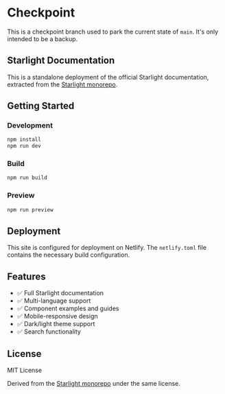 # Checkpoint

This is a checkpoint branch used to park the current state of `main`. It's only intended to be a backup.

## Starlight Documentation

This is a standalone deployment of the official Starlight documentation, extracted from the [Starlight monorepo](https://github.com/withastro/starlight).

## Getting Started

### Development

```bash
npm install
npm run dev
```

### Build

```bash
npm run build
```

### Preview

```bash
npm run preview
```

## Deployment

This site is configured for deployment on Netlify. The `netlify.toml` file contains the necessary build configuration.

## Features

- ✅ Full Starlight documentation
- ✅ Multi-language support
- ✅ Component examples and guides
- ✅ Mobile-responsive design
- ✅ Dark/light theme support
- ✅ Search functionality

## License

MIT License

Derived from the [Starlight monorepo](https://github.com/withastro/starlight) under the same license.
